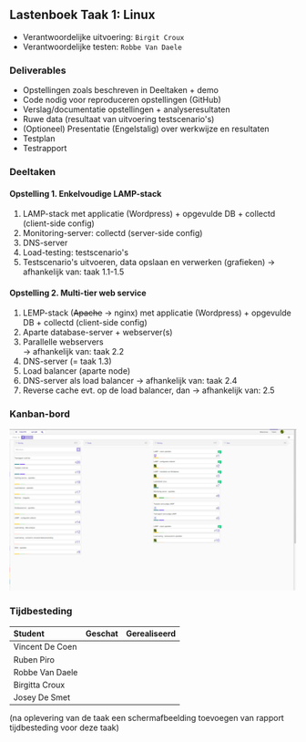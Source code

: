 ## Lastenboek Taak 1: Linux

* Verantwoordelijke uitvoering: `Birgit Croux`
* Verantwoordelijke testen: `Robbe Van Daele`

### Deliverables

* Opstellingen zoals beschreven in Deeltaken + demo
* Code nodig voor reproduceren opstellingen (GitHub)
* Verslag/documentatie opstellingen + analyseresultaten
* Ruwe data (resultaat van uitvoering testscenario's)
* (Optioneel) Presentatie (Engelstalig) over werkwijze en resultaten
* Testplan
* Testrapport

### Deeltaken

#### Opstelling 1. Enkelvoudige LAMP-stack

1. LAMP-stack met applicatie (Wordpress) + opgevulde DB + collectd (client-side config)
2. Monitoring-server: collectd (server-side config)
3. DNS-server
4. Load-testing: testscenario's  
5. Testscenario's uitvoeren, data opslaan en verwerken (grafieken)
  -> afhankelijk van: taak 1.1-1.5

#### Opstelling 2. Multi-tier web service

1. LEMP-stack (~~Apache~~ -> nginx) met applicatie (Wordpress) + opgevulde DB + collectd (client-side config)
2. Aparte database-server + webserver(s)
3. Parallelle webservers  
  -> afhankelijk van: taak 2.2
4. DNS-server (= taak 1.3)
5. Load balancer (aparte node)
6. DNS-server als load balancer
  -> afhankelijk van: taak 2.4
7. Reverse cache
  evt. op de load balancer, dan -> afhankelijk van: 2.5

### Kanban-bord

![Afbeelding huidige toestand Kanban-bord(en) invoegen](/weekrapport/media/w09/kanbanlinux.png "huboard team")

### Tijdbesteding

| Student  | Geschat | Gerealiseerd |
| :---     |    ---: |         ---: |
| Vincent De Coen |         |              |
| Ruben Piro |          |              |
| Robbe Van Daele |          |              |
| Birgitta Croux |         |              |
| Josey De Smet|         |              |


(na oplevering van de taak een schermafbeelding toevoegen van rapport tijdbesteding voor deze taak)
